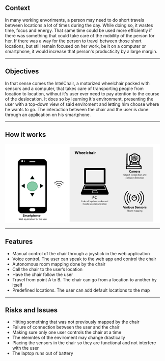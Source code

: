 ## Context
In many working envoriments, a person may need to do short travels between locations a lot of times during the day. While doing so, it wastes time, focus and energy. That same time could be used more efficiently if there was something that could take care of the mobility of the person for her. If there was a way for the person to travel between those short locations, but still remain focused on her work, be it on a computer or smartphone, it would increase that person's producticity by a large margin.

---
## Objectives
In that sense comes the IntelChair, a motorized wheelchair packed with sensors and a computer, that takes care of transporting people from location to location, without it's user ever need to pay atention to the course of the deslocation. It does so by learning it's environment, presenting the user with a top-down view of said enviroment and letting him choose where he wants to go. The interaction between the chair and the user is done through an application on his smartphone.

---
## How it works
![arch](img/client_architecture.png)

---
## Features
* Manual control of the chair through a joystick in the web application
* Voice control. The user can speak to the web app and control the chair
* Autonomous room mapping done by the chair
* Call the chair to the user’s location
* Have the chair follow the user
* Travel from point A to B. The chair can go from a location to another by itself
* Predefined locations. The user can add default locations to the map

---
## Risks and Issues
* Hitting something that was not previously mapped by the chair
* Failure of connection between the user and the chair
* Making sure only one user controls the chair at a time
* The elemntes of the enviroment may change drastically
* Placing the sensors in the chair so they are functional and not interfere with the user
* The laptop runs out of battery


